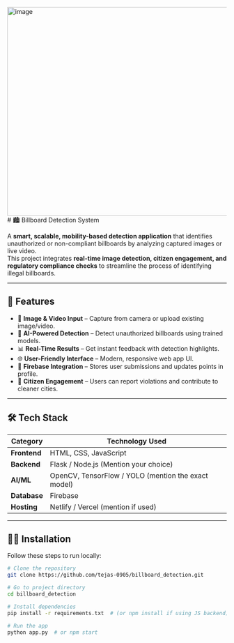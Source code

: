 <img width="1000" height="479" alt="image" src="https://github.com/user-attachments/assets/4a1468a8-ab57-4cee-a8af-8e6ecec97e57" /># 🏙️ Billboard Detection System  

A **smart, scalable, mobility-based detection application** that identifies unauthorized or non-compliant billboards by analyzing captured images or live video.  
This project integrates **real-time image detection, citizen engagement, and regulatory compliance checks** to streamline the process of identifying illegal billboards.

---

## 🚀 Features  

- 📸 **Image & Video Input** – Capture from camera or upload existing image/video.  
- 🤖 **AI-Powered Detection** – Detect unauthorized billboards using trained models.  
- 📊 **Real-Time Results** – Get instant feedback with detection highlights.  
- 🌐 **User-Friendly Interface** – Modern, responsive web app UI.  
- 🔗 **Firebase Integration** – Stores user submissions and updates points in profile.  
- 📢 **Citizen Engagement** – Users can report violations and contribute to cleaner cities.  

---

## 🛠️ Tech Stack  

| **Category**         | **Technology Used** |
|----------------------|-------------------|
| **Frontend**         | HTML, CSS, JavaScript |
| **Backend**          | Flask / Node.js (Mention your choice) |
| **AI/ML**            | OpenCV, TensorFlow / YOLO (mention the exact model) |
| **Database**         | Firebase |
| **Hosting**          | Netlify / Vercel (mention if used) |

---

## 🧑‍💻 Installation  

Follow these steps to run locally:  

```bash
# Clone the repository
git clone https://github.com/tejas-0905/billboard_detection.git

# Go to project directory
cd billboard_detection

# Install dependencies
pip install -r requirements.txt  # (or npm install if using JS backend)

# Run the app
python app.py  # or npm start
